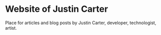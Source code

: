 # Website of Justin Carter

Place for articles and blog posts by Justin Carter, developer, technologist, artist.
